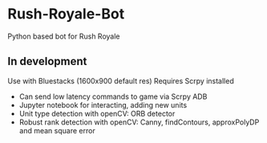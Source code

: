 # Rush-Royale-Bot
Python based bot for Rush Royale

## In development

Use with Bluestacks (1600x900 default res)
Requires Scrpy installed

* Can send low latency commands to game via Scrpy ADB
* Jupyter notebook for interacting, adding new units
* Unit type detection with openCV: ORB detector
* Robust rank detection with openCV: Canny, findContours, approxPolyDP and mean square error
